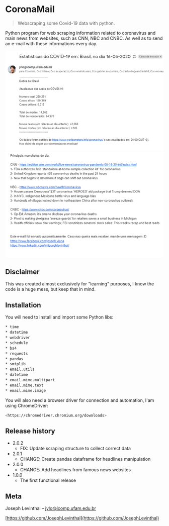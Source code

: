 # CoronaMail

> Webscraping some Covid-19 data with python.

Python program for web scraping information related to coronavirus and main news from websites, such as CNN, NBC and CNBC. As well as to send an e-mail with these informations every day.

![](header1.PNG)
![](header2.PNG)

## Disclaimer

This was created almost exclusively for "learning" purposes, I know the code is a huge mess, but keep that in mind.

## Installation

You will need to install and import some Python libs:

```sh
* time
* datetime
* webdriver
* schedule
* bs4
* requests
* pandas
* smtplib
* email.utils
* datetime
* email.mime.multipart
* email.mime.text
* email.mime.image
```

You will also need a browser driver for connection and automation, I'am using ChromeDriver:

```sh
<https://chromedriver.chromium.org/downloads>
```

## Release history 

* 2.0.2
  * FIX: Update scraping structure to collect correct data
* 2.0.1
  * CHANGE: Create pandas dataframe for headlines manipulation
* 2.0.0
  * CHANGE: Add headlines from famous news websites
* 1.0.0
  * The first functional release

## Meta

Joseph Levinthal – jvlo@icomp.ufam.edu.br

[https://github.com/JosephLevinthal](https://github.com/JosephLevinthal)

